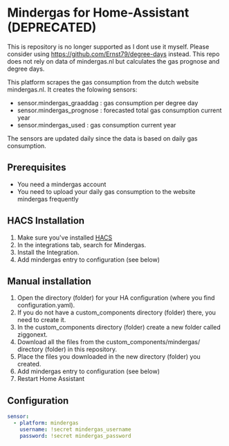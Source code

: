 # Mindergas for Home-Assistant (DEPRECATED)

This is repository is no longer supported as I dont use it myself. Please consider using https://github.com/Ernst79/degree-days instead. This repo does not rely on data of mindergas.nl but calculates the gas prognose and degree days.


This platform scrapes the gas consumption from the dutch website mindergas.nl. It creates the folowing sensors:

- sensor.mindergas_graaddag      : gas consumption per degree day
- sensor.mindergas_prognose      : forecasted total gas consumption current year
- sensor.mindergas_used          : gas consumption current year 

The sensors are updated daily since the data is based on daily gas consumption.

## Prerequisites
- You need a mindergas account
- You need to upload your daily gas consumption to the website mindergas frequently

## HACS Installation
1. Make sure you've installed [HACS](https://hacs.xyz/docs/installation/prerequisites)
2. In the integrations tab, search for Mindergas.
3. Install the Integration.
4. Add mindergas entry to configuration (see below)

## Manual installation

1. Open the directory (folder) for your HA configuration (where you find configuration.yaml).
2. If you do not have a custom_components directory (folder) there, you need to create it.
3. In the custom_components directory (folder) create a new folder called ziggonext.
4. Download all the files from the custom_components/mindergas/ directory (folder) in this repository.
5. Place the files you downloaded in the new directory (folder) you created.
6. Add mindergas entry to configuration (see below)
7. Restart Home Assistant

## Configuration
```yaml
sensor:
  - platform: mindergas
    username: !secret mindergas_username
    password: !secret mindergas_password
```

